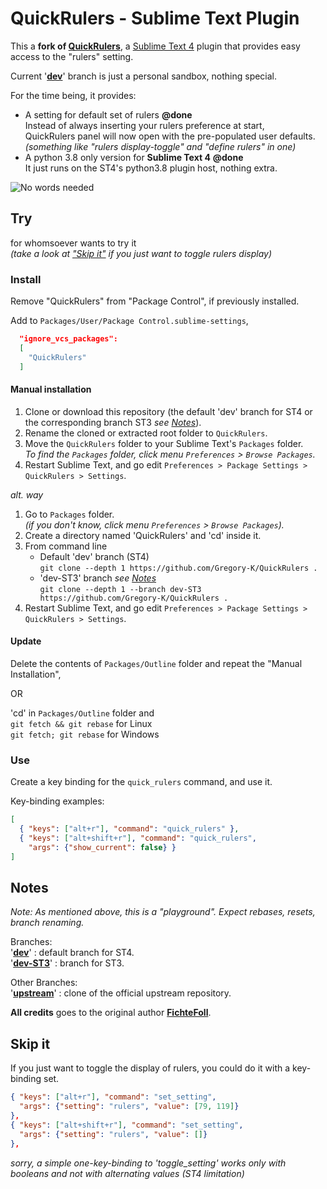 # QuickRulers - Sublime Text Plugin

This a **fork of [QuickRulers](https://github.com/FichteFoll/QuickRulers)**, a [Sublime Text 4](https://www.sublimetext.com/) plugin that provides easy access to the "rulers" setting.

Current '[**dev**](https://github.com/Gregory-K/QuickRulers)' branch is just a personal sandbox, nothing special.

For the time being, it provides:

- A setting for default set of rulers **@done**  
  Instead of always inserting your rulers preference at start,  
  QuickRulers panel will now open with the pre-populated user defaults.  
  _(something like "rulers display-toggle" and "define rulers" in one)_
- A python 3.8 only version for **Sublime Text 4** **@done**  
  It just runs on the ST4's python3.8 plugin host, nothing extra.

![No words needed](http://i.imgur.com/lEKwdBc.gif)


## Try

for whomsoever wants to try it  
_(take a look at ["Skip it"](#skip-it) if you just want to toggle rulers display)_

### Install

Remove "QuickRulers" from "Package Control", if previously installed.

Add to `Packages/User/Package Control.sublime-settings`,

```json
  "ignore_vcs_packages":
  [
    "QuickRulers"
  ]
```

#### Manual installation

1. Clone or download this repository (the default 'dev' branch for ST4 or the corresponding branch ST3 _see [Notes](#notes)_).
2. Rename the cloned or extracted root folder to `QuickRulers`.
3. Move the `QuickRulers` folder to your Sublime Text's `Packages` folder.  
   _To find the `Packages` folder, click menu `Preferences` > `Browse Packages`._
4. Restart Sublime Text, and go edit `Preferences > Package Settings > QuickRulers > Settings`.

_alt. way_  
1. Go to `Packages` folder.  
   _(if you don't know, click menu `Preferences` > `Browse Packages`)._
3. Create a directory named 'QuickRulers' and 'cd' inside it.
4. From command line
    - Default 'dev' branch (ST4)  
      `git clone --depth 1 https://github.com/Gregory-K/QuickRulers .`
    - 'dev-ST3' branch _see [Notes](#notes)_  
      `git clone --depth 1 --branch dev-ST3 https://github.com/Gregory-K/QuickRulers .`
4. Restart Sublime Text, and go edit `Preferences > Package Settings > QuickRulers > Settings`.

#### Update

Delete the contents of `Packages/Outline` folder and repeat the "Manual Installation",

OR

'cd' in `Packages/Outline` folder and  
`git fetch && git rebase` for Linux  
`git fetch; git rebase` for Windows

### Use

Create a key binding for the `quick_rulers` command, and use it.

Key-binding examples:

```json
[
  { "keys": ["alt+r"], "command": "quick_rulers" },
  { "keys": ["alt+shift+r"], "command": "quick_rulers",
    "args": {"show_current": false} }
]
```


## Notes

_Note: As mentioned above, this is a "playground". Expect rebases, resets, branch renaming._

Branches:  
'[**dev**](https://github.com/Gregory-K/QuickRulers)' : default branch for ST4.  
'[**dev-ST3**](https://github.com/Gregory-K/QuickRulers/tree/dev-ST3)' : branch for ST3.

Other Branches:  
'[**upstream**](https://github.com/Gregory-K/QuickRulers/tree/upstream)' : clone of the official upstream repository.  

**All credits** goes to the original author [**FichteFoll**](https://github.com/FichteFoll).


## Skip it

If you just want to toggle the display of rulers, you could do it with a key-binding set.

```json
{ "keys": ["alt+r"], "command": "set_setting",
  "args": {"setting": "rulers", "value": [79, 119]}
},
{ "keys": ["alt+shift+r"], "command": "set_setting",
  "args": {"setting": "rulers", "value": []}
},
```

_sorry, a simple one-key-binding to 'toggle_setting' works only with booleans and not with alternating values (ST4 limitation)_
